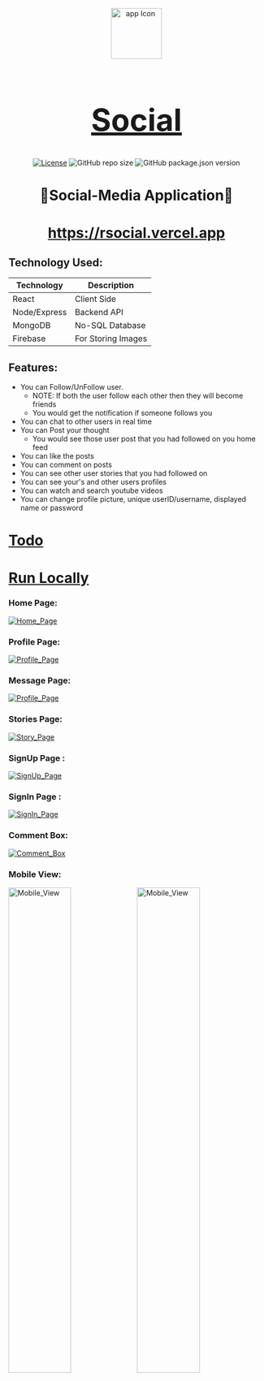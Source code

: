 <div align="center">

[<img src="./appIcon.ico" style="width:100px;" alt="app Icon"/><h1 style="font-size:60px; width:100%;">Social</h1>](./appIcon.ico)


[![License](https://img.shields.io/github/license/Roman-Ojha/Social-Application?color=%23d450cf&style=for-the-badge)](https://opensource.org/licenses/MIT)
![GitHub repo size](https://img.shields.io/github/repo-size/Roman-Ojha/Social-Application?color=%234980cc&label=Size&logo=GitHub&style=for-the-badge)
![GitHub package.json version](https://img.shields.io/github/package-json/v/Roman-Ojha/Social-Application?color=%2300c2b8&logo=V&style=for-the-badge)
# 🤝Social-Media Application🤝
# https://rsocial.vercel.app

</div>

## Technology Used:
| Technology   | Description        |
| ------------ | ------------------ |
| React        | Client Side        |
| Node/Express | Backend API        |
| MongoDB      | No-SQL Database    |
| Firebase     | For Storing Images |

## Features:
* You can Follow/UnFollow user.
  *  NOTE: If both the user follow each other then they will become friends
  * You would get the notification if someone follows you  
* You can chat to other users in real time
* You can Post your thought
  * You would see those user post that you had followed on you home feed
* You can like the posts
* You can comment on posts
* You can see other user stories that you had followed on
* You can see your's and other users profiles
* You can watch and search youtube videos
* You can change profile picture, unique userID/username, displayed name or password

[<h1>Todo</h1>](TODO.md "Todo")

[<h1>Run Locally</h1>](RUN_LOCALLY.md "Run Locally")

### Home Page:
[<img src="assets/UI/Home_Page.png" alt="Home_Page"></img>](assets/UI/Home_Page.png)

### Profile Page:
[<img src="assets/UI/Profile_Page.png" alt="Profile_Page"></img>](assets/UI/Profile_Page.png)

### Message Page:
[<img src="assets/UI/Message_Page.png" alt="Profile_Page"></img>](assets/UI/Message_Page.png)

### Stories Page:
[<img src="assets/UI/Story_Page.png" alt="Story_Page"></img>](assets/UI/Story_Page.png)

### SignUp Page :
[<img src="assets/UI/Sign_Up_Page.png" alt="SignUp_Page"></img>](assets/UI/Sign_Up_Page.png)

### SignIn Page :
[<img src="assets/UI/Sign_In_Page.png" alt="SignIn_Page"></img>](assets/UI/Sign_In_Page.png)


### Comment Box:
[<img src="assets/UI/Comment_Box.png" alt="Comment_Box"></img>](assets/UI/Comment_Box.png)

### Mobile View:

[<img src="assets/UI/Home_Page_Mobile_View.png" width="49.5%" alt="Mobile_View"></img>](assets/UI/Home_Page_Mobile_View.png)
[<img src="assets/UI/ProfilePage_Mobile_View.png" width="49.5%" alt="Mobile_View"></img>](assets/UI/ProfilePage_Mobile_View.png)

<br/>
